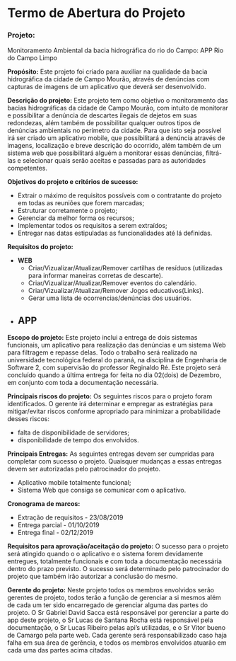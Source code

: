 # Termo de Abertura do Projeto

### Projeto: 
Monitoramento Ambiental da bacia hidrográfica do rio do Campo: APP Rio do Campo Limpo

**Propósito:** Este projeto foi criado para auxiliar na qualidade da bacia hidrográfica da cidade de Campo Mourão, através de denúncias com capturas de imagens de um aplicativo que deverá ser desenvolvido.

**Descrição do projeto:** Este projeto tem como objetivo o monitoramento das bacias hidrográficas da cidade de Campo Mourão, com intuito de monitorar e possibilitar a denúncia de descartes ilegais de dejetos em suas redondezas, além também de possibilitar qualquer outros tipos de denúncias ambientais no perímetro da cidade. Para que isto seja possível irá ser criado um aplicativo mobile, que possibilitará a denúncia através de imagens, localização e breve descrição do ocorrido, além também de um sistema web que possibilitará alguém a monitorar essas denúncias, filtrá-las e selecionar quais serão aceitas e passadas para as autoridades competentes.

**Objetivos do projeto e critérios de sucesso:** 
- Extrair o máximo de requisitos possíveis com o contratante do projeto em todas as reuniões que forem marcadas;
- Estruturar corretamente o projeto;
- Gerenciar da melhor forma os recursos;
- Implementar todos os requisitos a serem extraídos;
- Entregar nas datas estipuladas as funcionalidades até lá definidas.

**Requisitos do projeto:** 
  - **WEB**
    - Criar/Vizualizar/Atualizar/Remover cartilhas de resíduos (utilizadas para informar maneiras corretas de descarte).
    - Criar/Vizualizar/Atualizar/Remover eventos do calendário.
    - Criar/Vizualizar/Atualizar/Remover Jogos educativos(Links).
    - Gerar uma lista de ocorrencias/denúncias dos usuários.  
  - **APP**
    - 
**Escopo do projeto:** Este projeto inclui a entrega de dois sistemas funcionais, um aplicativo para realização das denúncias e um sistema Web para filtragem e repasse delas. Todo o trabalho será realizado na universidade tecnológica federal do paraná, na disciplina de Engenharia de Software 2, com supervisão do professor Reginaldo Ré. Este projeto será concluído quando a última entrega for feita no dia 02(dois) de Dezembro, em conjunto com toda a documentação necessária.

**Principais riscos do projeto:** Os seguintes riscos para o projeto foram identificados. O gerente irá determinar e empregar as estratégias para mitigar/evitar riscos conforme apropriado para minimizar a probabilidade desses riscos:

- falta de disponibilidade de servidores;
- disponibilidade de tempo dos envolvidos.

**Principais Entregas:** As seguintes entregas devem ser cumpridas para completar com sucesso o projeto. Quaisquer mudanças a essas entregas devem ser autorizadas pelo patrocinador do projeto.

- Aplicativo mobile totalmente funcional;
- Sistema Web que consiga se comunicar com o aplicativo.

**Cronograma de marcos:**
- Extração de requisitos - 23/08/2019
- Entrega parcial - 01/10/2019
- Entrega final - 02/12/2019

**Requisitos para aprovação/aceitação do projeto:**
O sucesso para o projeto será atingido quando o o aplicativo e o sistema forem devidamente entregues, totalmente funcionais e com toda a documentação necessária dentro do prazo previsto. O sucesso será determinado pelo patrocinador do projeto que também irão autorizar a conclusão do mesmo.

**Gerente do projeto:** Neste projeto todos os membros envolvidos serão gerentes de projeto, todos terão a função de gerenciar a si mesmos além de cada um ter sido encarregado de gerenciar alguma das partes do projeto. O Sr Gabriel David Sacca está responsável por gerenciar a parte do app deste projeto, o Sr Lucas de Santana Rocha está responsável pela documentação, o Sr Lucas Ribeiro pelas api’s utilizadas, e o Sr Vitor bueno de Camargo pela parte web. Cada gerente será responsabilizado caso haja falha em sua área de gerência, e todos os membros envolvidos atuarão em cada uma das partes acima citadas.

